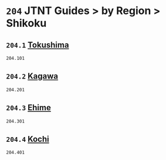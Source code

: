 # `204` JTNT Guides > by Region > Shikoku

## `204.1` [Tokushima](tokushima)
`204.101` [](tokushima/)

## `204.2` [Kagawa](kagawa)
`204.201` [](kagawa/)

## `204.3` [Ehime](ehime)
`204.301` [](ehime/)

## `204.4` [Kochi](kochi)
`204.401` [](kochi/)
